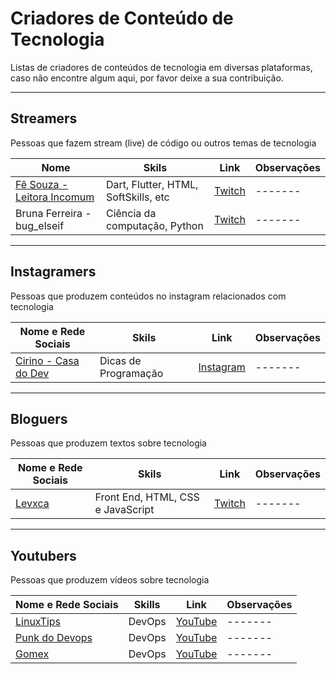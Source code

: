 # Criadores de Conteúdo de Tecnologia

Listas de criadores de conteúdos de tecnologia em diversas plataformas, caso não encontre algum aqui, por favor deixe a sua contribuição.
****

## Streamers

Pessoas que fazem stream (live) de código ou outros temas de tecnologia

| Nome | Skils | Link | Observações |
| ---------------- | ---------------- |---------- |----------- |
|[Fê Souza - Leitora Incomum](https://beacons.page/leitoraincomum)| Dart, Flutter, HTML, SoftSkills, etc | [Twitch](https://www.twitch.tv/em1dio) | ------- |
|Bruna Ferreira - bug_elseif| Ciência da computação, Python | [Twitch](https://www.twitch.tv/bug_elseif) | ------- |

****

## Instagramers

Pessoas que produzem conteúdos no instagram relacionados com tecnologia

| Nome e Rede Sociais | Skils | Link | Observações |
| ---------------- | ---------------- |---------- |----------- |
|[Cirino - Casa do Dev](https://mercadodeti.com.br/agrupador-de-links/) | Dicas de Programação | [Instagram](https://www.instagram.com/casadodev/) | ------- |

****
## Bloguers

Pessoas que produzem textos sobre tecnologia

| Nome e Rede Sociais | Skils | Link | Observações |
| ---------------- | ---------------- |---------- |----------- |
|[Levxca](https://levxyca.codes) | Front End, HTML, CSS e JavaScript | [Twitch](https://www.twitch.tv/em1dio) | ------- |

****
## Youtubers

Pessoas que produzem vídeos sobre tecnologia

| Nome e Rede Sociais | Skills | Link | Observações |
| ---------------- | ---------------- |---------- |----------- |
|[LinuxTips](https://linktr.ee/linuxtips) | DevOps | [YouTube](https://www.youtube.com/channel/UCJnKVGmXRXrH49Tvrx5X0Sw) | ------- |
|[Punk do Devops](https://punkdodevops.com/) | DevOps | [YouTube](https://www.youtube.com/c/PunkdoDevOps) | ------- |
|[Gomex](https://linktr.ee/rafael_gomex) | DevOps | [YouTube](https://www.youtube.com/c/RafaelGomex) | ------- |


